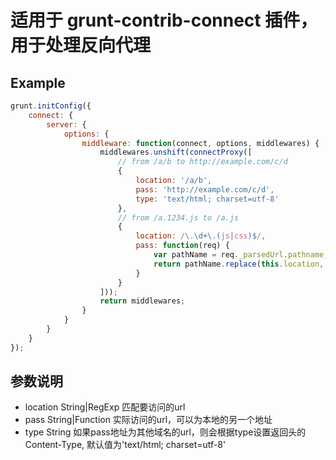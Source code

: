 # 适用于 grunt-contrib-connect 插件，用于处理反向代理

## Example

```javascript
grunt.initConfig({
    connect: {
        server: {
            options: {
                middleware: function(connect, options, middlewares) {
                    middlewares.unshift(connectProxy([
                        // from /a/b to http://example.com/c/d
                        {
                            location: '/a/b',
                            pass: 'http://example.com/c/d',
                            type: 'text/html; charset=utf-8'
                        },
                        // from /a.1234.js to /a.js
                        {
                            location: /\.\d+\.(js|css)$/,
                            pass: function(req) {
                                var pathName = req._parsedUrl.pathname;
                                return pathName.replace(this.location, '.$1');
                            }
                        }
                    ]));
                    return middlewares;
                }
            }
        }
    }
});
```

## 参数说明

- location String|RegExp 匹配要访问的url
- pass String|Function 实际访问的url，可以为本地的另一个地址
- type String 如果pass地址为其他域名的url，则会根据type设置返回头的 Content-Type, 默认值为'text/html; charset=utf-8'